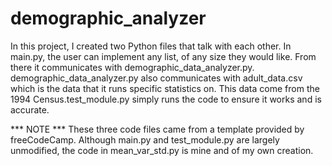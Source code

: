 # demographic_analyzer
In this project, I created two Python files that talk with each other. In main.py, the user can implement any list, of any size they would like. From there it communicates with demographic_data_analyzer.py. demographic_data_analyzer.py also communicates with adult_data.csv which is the data that it runs specific statistics on. This data come from the 1994 Census.test_module.py simply runs the code to ensure it works and is accurate.

*** NOTE *** These three code files came from a template provided by freeCodeCamp. Although main.py and test_module.py are largely unmodified, the code in mean_var_std.py is mine and of my own creation.
